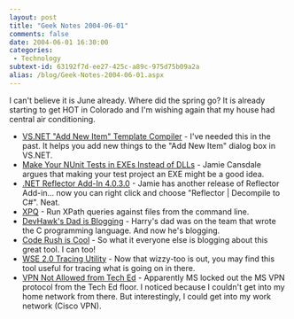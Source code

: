 ```yaml
---
layout: post
title: "Geek Notes 2004-06-01"
comments: false
date: 2004-06-01 16:30:00
categories:
 - Technology
subtext-id: 63192f7d-ee27-425c-a89c-975d75b09a2a
alias: /blog/Geek-Notes-2004-06-01.aspx
---
```



I can't believe it is June already. Where did the spring go? It is already starting to get HOT in Colorado and I'm wishing again that my house had central air conditioning.

  * [VS.NET "Add New Item" Template Compiler](http://www.codeproject.com/dotnet/Add_New_Item_Installer.asp) - I've needed this in the past. It helps you add new things to the "Add New Item" dialog box in VS.NET.
  * [Make Your NUnit Tests in EXEs Instead of DLLs](http://weblogs.asp.net/nunitaddin/archive/2004/05/22/139507.aspx) - Jamie Cansdale argues that making your test project an EXE might be a good idea.
  * [.NET Reflector Add-In 4.0.3.0](http://weblogs.asp.net/nunitaddin/archive/2004/05/23/139766.aspx) - Jamie has another release of Reflector Add-in... now you can right click and choose "Reflector | Decompile to C#". Neat.
  * [XPQ](http://staff.develop.com/candera/weblog2/PermaLink.aspx?guid=a1bfd611-2f23-450a-9df1-ca6aef11d311) - Run XPath queries against files from the command line.
  * [DevHawk's Dad is Blogging](http://devhawk.net/PermaLink.aspx?guid=48196bf6-e2e4-4d50-b255-14fc237e41a4) - Harry's dad was on the team that wrote the C programming language. And now he's blogging.
  * [Code Rush is Cool](http://www.hanselman.com/blog/PermaLink.aspx?guid=7e9ef1ba-5b8c-49cc-85f6-20c4c9c4969f) - So what it everyone else is blogging about this great tool. I can too!
  * [WSE 2.0 Tracing Utility](http://mtaulty.com/blog/archive/2004/05/25/433.aspx) - Now that wizzy-too is out, you may find this tool useful for tracing what is going on in there.
  * [VPN Not Allowed from Tech Ed](http://www.crn.com/components/weblogs/article.asp?ArticleID=50448) - Apparently MS locked out the MS VPN protocol from the Tech Ed floor. I noticed because I couldn't get into my home network from there. But interestingly, I could get into my work network (Cisco VPN).
